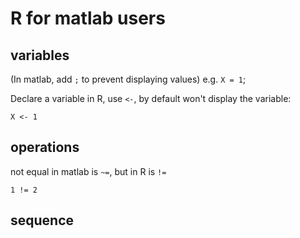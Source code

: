 # R for matlab users

## variables
(In matlab, add `;` to prevent displaying values) e.g. `X = 1`;

Declare a variable in R, use `<-`, by default won't display the variable:

	X <- 1
## operations
not equal in matlab is  `~=`, but in R is `!=`

	1 != 2


## sequence

	


